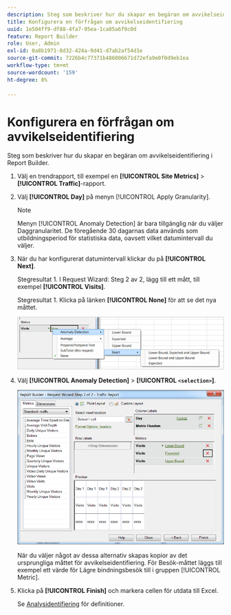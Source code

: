 ```yaml
---
description: Steg som beskriver hur du skapar en begäran om avvikelseidentifiering i Report Builder.
title: Konfigurera en förfrågan om avvikelseidentifiering
uuid: 1e504ff9-df88-4fa7-95ea-1ca05a6f9c0d
feature: Report Builder
role: User, Admin
exl-id: 0a8b1971-8d32-424a-9d41-d7ab2af54d1e
source-git-commit: 7226b4c77371b486006671d72efa9e0f0d9eb1ea
workflow-type: tm+mt
source-wordcount: '159'
ht-degree: 8%

---
```


# Konfigurera en förfrågan om avvikelseidentifiering

Steg som beskriver hur du skapar en begäran om avvikelseidentifiering i Report Builder.

1. Välj en trendrapport, till exempel en **[!UICONTROL Site Metrics]** > **[!UICONTROL Traffic]**-rapport.
1. Välj **[!UICONTROL Day]** på menyn [!UICONTROL Apply Granularity].

   >[!NOTE]
   >
   >Menyn [!UICONTROL Anomaly Detection] är bara tillgänglig när du väljer Daggranularitet. De föregående 30 dagarnas data används som utbildningsperiod för statistiska data, oavsett vilket datumintervall du väljer.

1. När du har konfigurerat datumintervall klickar du på **[!UICONTROL Next]**.

   Stegresultat 1. I Request Wizard: Steg 2 av 2, lägg till ett mått, till exempel **[!UICONTROL Visits]**.

   Stegresultat 1. Klicka på länken **[!UICONTROL None]** för att se det nya måttet.

   ![Stegresultat](assets/anomaly_select.png)

1. Välj **[!UICONTROL Anomaly Detection]** > **[!UICONTROL `<selection>`]**.

   ![Steginformation](assets/anomaly_visit.png)

   När du väljer något av dessa alternativ skapas kopior av det ursprungliga måttet för avvikelseidentifiering. För Besök-måttet läggs till exempel ett värde för Lägre bindningsbesök till i gruppen [!UICONTROL Metric].
1. Klicka på **[!UICONTROL Finish]** och markera cellen för utdata till Excel.

   Se [Analysidentifiering](/help/analyze/analysis-workspace/virtual-analyst/c-anomaly-detection/anomaly-detection.md) för definitioner.
